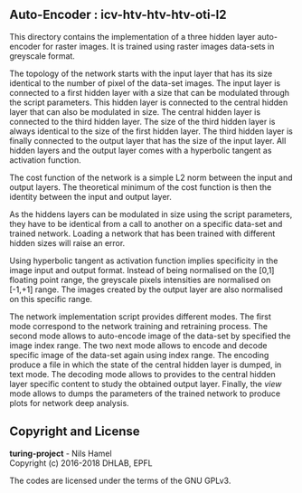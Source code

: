 ## Auto-Encoder : icv-htv-htv-htv-oti-l2

This directory contains the implementation of a three hidden layer auto-encoder
for raster images. It is trained using raster images data-sets in greyscale format.

The topology of the network starts with the input layer that has its size identical
to the number of pixel of the data-set images. The input layer is connected to
a first hidden layer with a size that can be modulated through the script parameters.
This hidden layer is connected to the central hidden layer that can also be modulated
in size. The central hidden layer is connected to the third hidden layer. The
size of the third hidden layer is always identical to the size of the first hidden
layer. The third hidden layer is finally connected to the output layer that has
the size of the input layer. All hidden layers and the output layer comes with a
hyperbolic tangent as activation function.

The cost function of the network is a simple L2 norm between the input and output
layers. The theoretical minimum of the cost function is then the identity between
the input and output layer.

As the hiddens layers can be modulated in size using the script parameters, they have
to be identical from a call to another on a specific data-set and trained
network. Loading a network that has been trained with different hidden sizes
will raise an error.

Using hyperbolic tangent as activation function implies specificity in the
image input and output format. Instead of being normalised on the [0,1] floating
point range, the greyscale pixels intensities are normalised on [-1,+1] range.
The images created by the output layer are also normalised on this specific
range.

The network implementation script provides different modes. The first mode
correspond to the network training and retraining process. The second mode
allows to auto-encode image of the data-set by specified the image index range.
The two next mode allows to encode and decode specific image of the data-set again
using index range. The encoding produce a file in which the state of the central hidden
layer is dumped, in text mode. The decoding mode allows to provides to the central hidden
layer specific content to study the obtained output layer. Finally, the _view_
mode allows to dumps the parameters of the trained network to produce plots for
network deep analysis.

## Copyright and License

**turing-project** - Nils Hamel <br >
Copyright (c) 2016-2018 DHLAB, EPFL

The codes are licensed under the terms of the GNU GPLv3.
